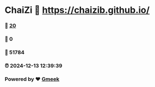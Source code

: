 # ChaiZi :link: https://chaizib.github.io/ 
### :page_facing_up: [20](https://chaizib.github.io//tag.html) 
### :speech_balloon: 0 
### :hibiscus: 51784 
### :alarm_clock: 2024-12-13 12:39:39 
### Powered by :heart: [Gmeek](https://github.com/Meekdai/Gmeek)
